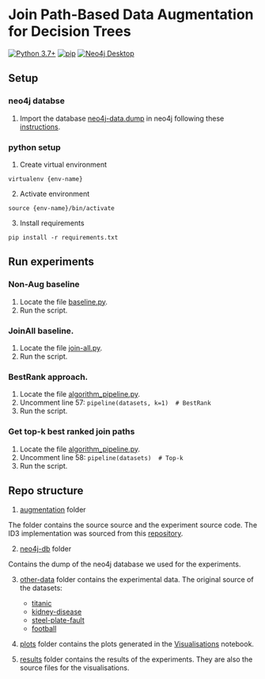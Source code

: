 # Join Path-Based Data Augmentation for Decision Trees

[![Python 3.7+](https://img.shields.io/badge/python-3.8.2-blue.svg)](https://www.python.org/downloads/release/python-380/)
[![pip](https://img.shields.io/badge/pip-20.0.2-blue.svg)](https://pypi.org/project/pip/)
[![Neo4j Desktop](https://img.shields.io/badge/neo4jDesktop-1.4.10-blue.svg)](https://pypi.org/project/pip/)


## Setup

### neo4j databse
1. Import the database [neo4j-data.dump](neo4j-db/neo4j-data.dump) in neo4j following these [instructions](https://tbgraph.wordpress.com/2020/11/11/dump-and-load-a-database-in-neo4j-desktop/comment-page-1/).


### python setup
1. Create virtual environment

`virtualenv {env-name}`

2. Activate environment 

`source {env-name}/bin/activate`

3. Install requirements 

`pip install -r requirements.txt`

## Run experiments
### Non-Aug baseline 
1. Locate the file [baseline.py](augmentation/baseline.py).
2. Run the script. 

### JoinAll baseline.
1. Locate the file [join-all.py](augmentation/join-all.py).
2. Run the script. 

### BestRank approach. 
1. Locate the file [algorithm_pipeline.py](augmentation/algorithm_pipeline.py).
2. Uncomment line 57: 
`pipeline(datasets, k=1)  # BestRank` 
3. Run the script. 

### Get top-k best ranked join paths
1. Locate the file [algorithm_pipeline.py](augmentation/algorithm_pipeline.py).
2. Uncomment line 58: 
`pipeline(datasets)  # Top-k` 
3. Run the script. 

## Repo structure
1. [augmentation](augmentation) folder

The folder contains the source source and the experiment source code.
The ID3 implementation was sourced from this [repository](https://github.com/arriadevoe/lambda-computer-science/blob/master/Unit-4-Build-Week-1/Gad_Decision_Tree_Classifier_Final.ipynb).


2. [neo4j-db](neo4j-db) folder 

Contains the dump of the neo4j database we used for the experiments. 


3. [other-data](other-data) folder contains the experimental data. The original source of the datasets:
   * [titanic](https://www.kaggle.com/dmilla/introduction-to-decision-trees-titanic-dataset/data)
   * [kidney-disease](https://www.kaggle.com/akshayksingh/kidney-disease-dataset)
   * [steel-plate-fault](https://www.kaggle.com/bpkapkar/steel-plates-faults-detection?select=Variable+Descriptor.txt)
   * [football](https://www.kaggle.com/estefanytorres/international-football-matches-with-stats-201017?select=FutbolMatches.csv)

4. [plots](plots) folder contains the plots generated in the [Visualisations](Visualisations.ipynb) notebook.
5. [results](results) folder contains the results of the experiments. They are also the source files for the visualisations. 

